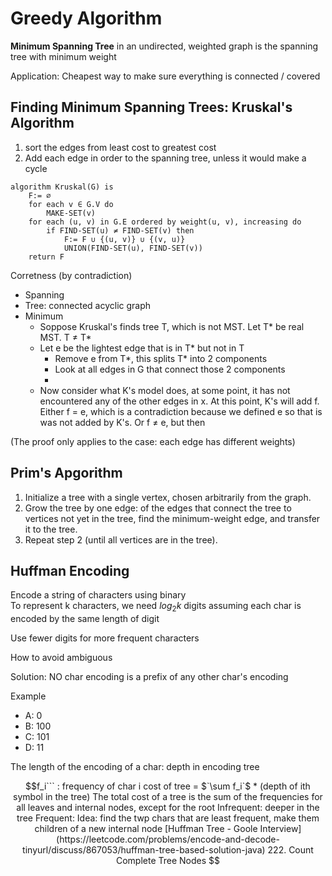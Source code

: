 # Greedy Algorithm

**Minimum Spanning Tree** in an undirected, weighted graph is the spanning tree with minimum weight

Application: Cheapest way to make sure everything is connected / covered

## Finding Minimum Spanning Trees: Kruskal's Algorithm

1. sort the edges from least cost to greatest cost
2. Add each edge in order to the spanning tree, unless it would make a cycle

```
algorithm Kruskal(G) is
    F:= ∅
    for each v ∈ G.V do
        MAKE-SET(v)
    for each (u, v) in G.E ordered by weight(u, v), increasing do
        if FIND-SET(u) ≠ FIND-SET(v) then
            F:= F ∪ {(u, v)} ∪ {(v, u)}
            UNION(FIND-SET(u), FIND-SET(v))
    return F
```

Corretness (by contradiction)
- Spanning
- Tree: connected acyclic graph
- Minimum
    - Soppose Kruskal's finds tree T, which is not MST. Let T* be real MST. T $\neq$ T*
    - Let e be the lightest edge that is in T* but not in T
        - Remove e from T*, this splits T* into 2 components
        - Look at all edges in G that connect those 2 components
        - 
    - Now consider what K's model does, at some point, it has not encountered any of the other edges in x. At this point, K's will add f. Either f = e, which is a contradiction because we defined e so that is was not added by K's. Or f $\ne$ e, but then 

(The proof only applies to the case: each edge has different weights)

## Prim's Apgorithm

1. Initialize a tree with a single vertex, chosen arbitrarily from the graph.
2. Grow the tree by one edge: of the edges that connect the tree to vertices not yet in the tree, find the minimum-weight edge, and transfer it to the tree.
3. Repeat step 2 (until all vertices are in the tree).

## Huffman Encoding

Encode a string of characters using binary  
To represent k characters, we need $log_2k$ digits assuming each char is encoded by the same length of digit

Use fewer digits for more frequent characters

How to avoid ambiguous

Solution: NO char encoding is a prefix of any other char's encoding

Example
- A: 0
- B: 100
- C: 101
- D: 11

The length of the encoding of a char: depth in encoding tree

```math
f_i```
: frequency of char i
 
cost of tree = $`\sum f_i`$ * (depth of ith symbol in the tree) 

The total cost of a tree is the sum of the frequencies for all leaves and internal nodes, except for the root

Infrequent: deeper in the tree
Frequent: 

Idea: find the twp chars that are least frequent, make them children of a new internal node

[Huffman Tree - Goole Interview](https://leetcode.com/problems/encode-and-decode-tinyurl/discuss/867053/huffman-tree-based-solution-java)

222. Count Complete Tree Nodes
